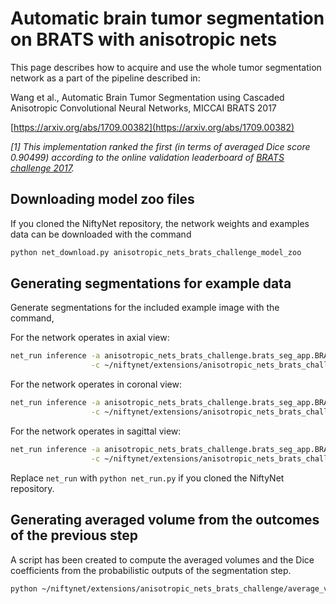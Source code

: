 # Automatic brain tumor segmentation on BRATS with anisotropic nets

This page describes how to acquire and use the whole tumor segmentation network
 as a part of the pipeline described in:

Wang et al., Automatic Brain Tumor Segmentation using
Cascaded Anisotropic Convolutional Neural Networks, MICCAI BRATS 2017

[https://arxiv.org/abs/1709.00382](https://arxiv.org/abs/1709.00382)

*[1] This implementation ranked the first (in terms of averaged Dice score 0.90499) according
to the online validation leaderboard of [BRATS challenge 2017](https://www.cbica.upenn.edu/BraTS17/lboardValidation.html).*

## Downloading model zoo files

If you cloned the NiftyNet repository,
the network weights and examples data can be downloaded with the command
```bash
python net_download.py anisotropic_nets_brats_challenge_model_zoo
```

## Generating segmentations for example data

Generate segmentations for the included example image with the command,

For the network operates in axial view:
```bash
net_run inference -a anisotropic_nets_brats_challenge.brats_seg_app.BRATSApp \
                  -c ~/niftynet/extensions/anisotropic_nets_brats_challenge/whole_tumor_axial.ini
```
For the network operates in coronal view:
```bash
net_run inference -a anisotropic_nets_brats_challenge.brats_seg_app.BRATSApp \
                  -c ~/niftynet/extensions/anisotropic_nets_brats_challenge/whole_tumor_coronal.ini
```
For the network operates in sagittal view:
```bash
net_run inference -a anisotropic_nets_brats_challenge.brats_seg_app.BRATSApp \
                  -c ~/niftynet/extensions/anisotropic_nets_brats_challenge/whole_tumor_sagittal.ini
```

Replace `net_run` with `python net_run.py` if you cloned the NiftyNet repository.

## Generating averaged volume from the outcomes of the previous step

A script has been created to compute the averaged volumes and
 the Dice coefficients from the probabilistic outputs of the segmentation step.

```bash
python ~/niftynet/extensions/anisotropic_nets_brats_challenge/average_volume.py
```
